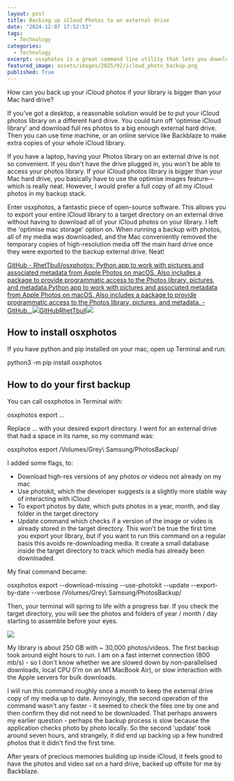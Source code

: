 ```yaml
---
layout: post
title: Backing up iCloud Photos to an external drive
date: "2024-12-07 17:52:53"
tags:
  - Technology
categories:
  - Technology
excerpt: osxphotos is a great command line utility that lets you download full high res backups of photos and videos from your iCloud library to any directory.
featured_image: assets/images/2025/02/icloud_photo_backup.png
published: True
---
```


How can you back up your iCloud photos if your library is bigger than your Mac hard drive?

If you've got a desktop, a reasonable solution would be to put your iCloud photos library on a different hard drive. You could turn off 'optimise iCloud library' and download full res photos to a big enough external hard drive. Then you can use time machine, or an online service like Backblaze to make extra copies of your whole iCloud library.

If you have a laptop, having your Photos library on an external drive is not so convenient. If you don't have the drive plugged in, you won't be able to access your photos library. If your iCloud photos library is bigger than your Mac hard drive, you basically have to use the optimise images feature—which is really neat. However, I would prefer a full copy of all my iCloud photos in my backup stack.

Enter osxphotos, a fantastic piece of open-source software. This allows you to export your entire iCloud library to a target directory on an external drive without having to download all of your iCloud photos on your library. I left the 'optimise mac storage' option on. When running a backup with photos, all of my media was downloaded, and the Mac conveniently removed the temporary copies of high-resolution media off the main hard drive once they were exported to the backup external drive. Neat!

[GitHub - RhetTbull/osxphotos: Python app to work with pictures and associated metadata from Apple Photos on macOS. Also includes a package to provide programmatic access to the Photos library, pictures, and metadata.Python app to work with pictures and associated metadata from Apple Photos on macOS. Also includes a package to provide programmatic access to the Photos library, pictures, and metadata. - GitHub…![](/assets/images/icon/pinned-octocat-093da3e6fa40.svg)GitHubRhetTbull![](/assets/images/thumbnail/osxphotos)](https://github.com/RhetTbull/osxphotos)

## How to install osxphotos

If you have python and pip installed on your mac, open up Terminal and run:

python3 -m pip install osxphotos

## How to do your first backup

You can call osxphotos in Terminal with:

osxphotos export ...

Replace ... with your desired export directory. I went for an external drive that had a space in its name, so my command was:

osxphotos export /Volumes/Grey\ Samsung/PhotosBackup/

I added some flags, to:

- Download high-res versions of any photos or videos not already on my mac
- Use photokit, which the developer suggests is a slightly more stable way of interacting with iCloud
- To export photos by date, which puts photos in a year, month, and day folder in the target directory
- Update command which checks if a version of the image or video is already stored in the target directory. This won't be true the first time you export your library, but if you want to run this command on a regular basis this avoids re-downloading media. It create a small database inside the target directory to track which media has already been downloaded.

My final command became:

osxphotos export --download-missing --use-photokit --update --export-by-date --verbose /Volumes/Grey\ Samsung/PhotosBackup/

Then, your terminal will spring to life with a progress bar. If you check the target directory, you will see the photos and folders of year / month / day starting to assemble before your eyes.

![](/assets/images/2025/02/CleanShot-2024-12-06-at-12.04.59-1.png)

My library is about 250 GB with ~ 30,000 photos/videos. The first backup took around eight hours to run. I am on a fast internet connection (800 mb/s) - so I don't know whether we are slowed down by non-parallelised downloads, local CPU (I'm on an M1 MacBook Air), or slow interaction with the Apple servers for bulk downloads.

I will run this command roughly once a month to keep the external drive copy of my media up to date. Annoyingly, the second operation of the command wasn't any faster - it seemed to check the files one by one and then confirm they did not need to be downloaded. That perhaps answers my earlier question - perhaps the backup process is slow because the application checks photo by photo locally. So the second 'update' took around seven hours, and strangely, it did end up backing up a few hundred photos that it didn't find the first time.

After years of precious memories building up inside iCloud, it feels good to have the photos and video sat on a hard drive, backed up offsite for me by Backblaze.
